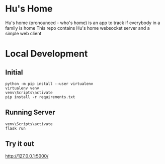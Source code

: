 # Hu's Home
Hu's home (pronounced - who's home) is an app to track if everybody in a family is home
This repo contains Hu's home websocket server and a simple web client

# Local Development

## Initial
```
python -m pip install --user virtualenv
virtualenv venv
venv\Scripts\activate
pip install -r requirements.txt
```

## Running Server
```
venv\Scripts\activate
flask run
```

## Try it out
http://127.0.0.1:5000/
